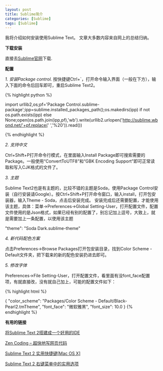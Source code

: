 ```yaml
---
layout: post
title: Sublime简介
categories: [Sublime]
tags: [Sublime]
---
```



我将介绍如何安装使用Sublime Text。  文章大多数内容来自网上的总结归纳。

**下载安装**

直接去[Sublime官网](ST2)下载.

**配置**

*1. 安装Package control.*
   按快捷键Ctrl+`，打开命令输入界面（一般在下方），输入下面的命令后回车即可，重启Sublime Text2。

{% highlight python %}

import urllib2,os;pf='Package Control.sublime-package';ipp=sublime.installed_packages_path();os.makedirs(ipp) if not os.path.exists(ipp) else None;open(os.path.join(ipp,pf),'wb').write(urllib2.urlopen('http://sublime.wbond.net/'+pf.replace(' ','%20')).read()) 

{% endhighlight %}


*2. 支持中文*

Ctrl+Shift+P打开命令行模式，在里面输入Install Package即可搜索需要的Package。一般使用“ConvertToUTF8”和“GBK Encoding Support”即可正常读取和写入CJK格式的文件了。

*3. 主题*

Sublime Text2也是有主题的，比较不错的主题是Soda，使用Package Control安装（自行安装请Google）。按Ctrl+Shift+P打开命令窗口，输入install，打开包安装器，输入Theme - Soda，点击后安装完成。
安装完成后还需要配置，才能使用该主题，具体：菜单->Preferences->Global Setting-User，打开配置文件，配置文件使用的是Json格式，如果已经有别的配置了，别忘记加上逗号，大致上，就是需要加上一条配置，以使用该主题

"theme": "Soda Dark.sublime-theme"

*4. 新代码配色方案*

点击Preferences->Browse Packages打开包安装目录，找到Color Scheme - Default文件夹，把下载来的新的配色安装扔进去即可。

*5. 修改字体*

Preferences->File Setting-User，打开配置文件，看里面有没font_face配置项，有就直接改，没有就自己加上，可能的配置文件如下：

{% highlight html %}

{
    "color_scheme": "Packages/Color Scheme - Default/Black-Pearl2.tmTheme",
    "font_face": "微软雅黑",
    "font_size": 10.0
}
{% endhighlight %}

**有用的链接**

[将Sublime Text 2搭建成一个好用的IDE](http://www.cnblogs.com/dolphin0520/archive/2013/04/29/3046237.html)

[Zen Coding – 超快地写网页代码](http://www.appinn.com/zen-coding/)

[Sublime Text 2 实用快捷键[Mac OS X]](http://lucifr.com/2011/09/10/sublime-text-2-useful-shortcuts/)

[Sublime Text 2 右键菜单中的实用选项](http://lucifr.com/2012/02/08/useful-entries-in-sublime-text-2-context-menu/)


[vim]: http://coolshell.cn/articles/5426.html

[ST]: https://leanpub.com/sublime-productivity

[ST2]: http://www.sublimetext.com/
